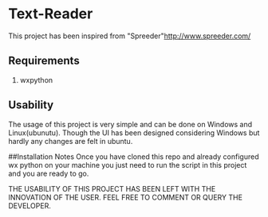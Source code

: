# Text-Reader
This project has been inspired from "Spreeder"<http://www.spreeder.com/>

## Requirements
1. wxpython

## Usability
The usage of this project is very simple and can be done on Windows and Linux(ubunutu).
Though the UI has been designed considering Windows but hardly any changes are felt in ubuntu.

##Installation Notes
Once you have cloned this repo and already configured wx python on your machine you just need to run the script in this project and you are ready to go.



THE USABILITY OF THIS PROJECT HAS BEEN LEFT WITH THE INNOVATION OF THE USER. FEEL FREE TO COMMENT OR QUERY THE DEVELOPER.
